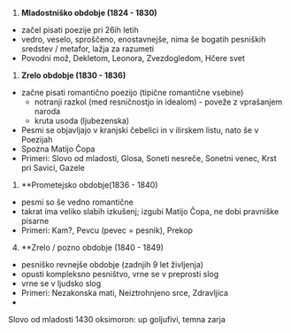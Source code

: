 1. **Mladostniško obdobje (1824 - 1830)**
- začel pisati poezije pri 26ih letih 
- vedro, veselo, sproščeno, enostavnejše, nima še bogatih pesniških sredstev / metafor, lažja za razumeti
- Povodni mož, Dekletom, Leonora, Zvezdogledom, Hčere svet

1. **Zrelo obdobje (1830 - 1836)**
- začne pisati romantično poezijo (tipične romantične vsebine)
	- notranji razkol (med resničnostjo in idealom) - poveže z vprašanjem naroda
	- kruta usoda (ljubezenska)
- Pesmi se objavljajo v kranjski čebelici in v ilirskem listu, nato še v Poezijah
- Spozna Matijo Čopa
- Primeri: Slovo od mladosti, Glosa, Soneti nesreče, Sonetni venec, Krst pri Savici, Gazele

1. **Prometejsko obdobje(1836 - 1840)
- pesmi so še vedno romantične
- takrat ima veliko slabih izkušenj; izgubi Matijo Čopa, ne dobi pravniške pisarne
- Primeri: Kam?, Pevcu (pevec = pesnik), Prekop

4. **Zrelo / pozno obdobje (1840 - 1849)
- pesniško revnejše obdobje (zadnjih 9 let življenja)
- opusti kompleksno pesništvo, vrne se v preprosti slog
- vrne se v ljudsko slog
- Primeri: Nezakonska mati, Neiztrohnjeno srce, Zdravljica
- 


Slovo od mladosti 1430
oksimoron: up goljufivi, temna zarja
